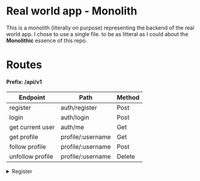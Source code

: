 # Real world app - Monolith

This is a monolith (literally on purpose) representing the backend of the real world app.
I chose to use a single file. to be as litteral as I could about the **Monolithic** essence of this repo.

# Routes

#### Prefix: /api/v1

| Endpoint | Path | Method |
| -------- | ---- | ------ |
| register | auth/register | Post |
| login | auth/login | Post |
| get current user | auth/me | Get |
| get profile | profile/:username | Get |
| follow profile | profile/:username | Post |
| unfollow profile | profile/:username | Delete |

<details>
    <summary>Register</summary>

### Sequence of a request
```mermaid
flowchart TD
Request--->Validate{is request body valid}
Validate--No-->Unprocessable([Unprocessable Entity])
Validate--Yes-->User[(Get User)]
User-->Exists{Does User Exist}
Exists--No-->Create([User Created])
Exists--Yes-->Conflig([Conflict Error])
Create-->Response(( return mapped response))
```
</details>
